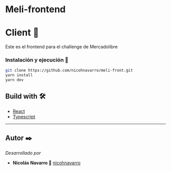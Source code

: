 # Meli-frontend

<h1>Client 🚀</h1>
Este es el frontend para el challenge de Mercadolibre

### Instalación y ejecución 🔧


```bash
git clone https://github.com/nicohnavarro/meli-front.git
yarn install
yarn dev
```

## Build with 🛠️

* [React](https://create-react-app.dev/)
* [Typescript](https://www.typescriptlang.org/)

 <hr>

## Autor ✒️

_Desarrollado por_

* **Nicolás Navarro 🚀**  [nicohnavarro](https://github.com/nicohnavarro)
